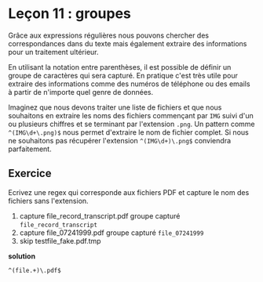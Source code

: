 # Leçon 11 : groupes

Grâce aux expressions régulières nous pouvons chercher des correspondances dans du texte mais également extraire des informations pour un traitement ultérieur.

En utilisant la notation entre parenthèses, il est possible de définir un groupe de caractères qui sera capturé. En pratique c'est très utile pour extraire des informations comme des numéros de téléphone ou des emails à partir de n'importe quel genre de données.

Imaginez que nous devons traiter une liste de fichiers et que nous souhaitons en extraire les noms des fichiers commençant par `IMG` suivi d'un ou plusieurs chiffres et se terminant par l'extension `.png`. Un pattern comme `^(IMG\d+\.png)$` nous permet d'extraire le nom de fichier complet. Si nous ne souhaitons pas récupérer l'extension `^(IMG\d+)\.png$` conviendra parfaitement.

## Exercice

Ecrivez une regex qui corresponde aux fichiers PDF et capture le nom des fichiers sans l'extension.

1. capture file_record_transcript.pdf groupe capturé `file_record_transcript`
2. capture file_07241999.pdf groupe capturé `file_07241999`
3. skip testfile_fake.pdf.tmp

**solution**

`^(file.+)\.pdf$`
